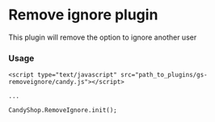 # Remove ignore plugin
This plugin will remove the option to ignore another user

### Usage
    <script type="text/javascript" src="path_to_plugins/gs-removeignore/candy.js"></script>

    ...

    CandyShop.RemoveIgnore.init();
